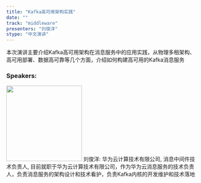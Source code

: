 ```yaml
---
title: "Kafka高可用架构实践"
date: "" 
track: "middleware"
presenters: "刘俊洋"
stype: "中文演讲"
---
```

本次演讲主要介绍Kafka高可用架构在消息服务中的应用实践，从物理多租架构、高可用部署、数据高可靠等几个方面，介绍如何构建高可用的Kafka消息服务
 ### Speakers: 
 <img src="images/speaker/1225.png" width="200" />
 刘俊洋: 华为云计算技术有限公司, 消息中间件技术负责人, 目前就职于华为云计算技术有限公司，作为华为云消息服务的技术负责人，负责消息服务的架构设计和技术看护，负责Kafka内核的开发维护和技术落地
 